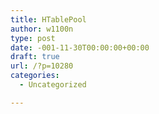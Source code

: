 ```yaml
---
title: HTablePool
author: w1100n
type: post
date: -001-11-30T00:00:00+00:00
draft: true
url: /?p=10280
categories:
  - Uncategorized

---
```

